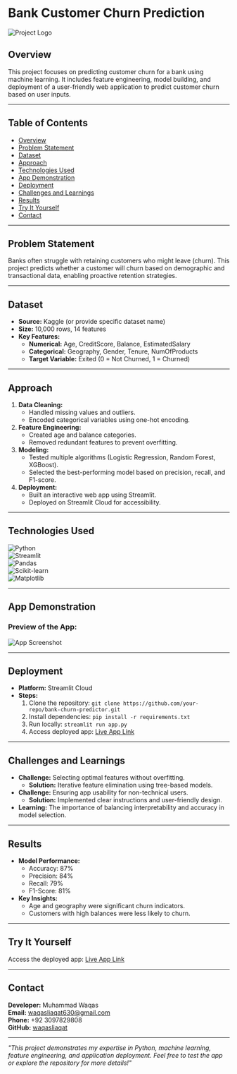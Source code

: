 # Bank Customer Churn Prediction

![Project Logo](https://via.placeholder.com/150)

## Overview
This project focuses on predicting customer churn for a bank using machine learning. It includes feature engineering, model building, and deployment of a user-friendly web application to predict customer churn based on user inputs.

---

## Table of Contents
- [Overview](#overview)
- [Problem Statement](#problem-statement)
- [Dataset](#dataset)
- [Approach](#approach)
- [Technologies Used](#technologies-used)
- [App Demonstration](#app-demonstration)
- [Deployment](#deployment)
- [Challenges and Learnings](#challenges-and-learnings)
- [Results](#results)
- [Try It Yourself](#try-it-yourself)
- [Contact](#contact)

---

## Problem Statement
Banks often struggle with retaining customers who might leave (churn). This project predicts whether a customer will churn based on demographic and transactional data, enabling proactive retention strategies.

---

## Dataset
- **Source:** Kaggle (or provide specific dataset name)
- **Size:** 10,000 rows, 14 features
- **Key Features:**
  - **Numerical:** Age, CreditScore, Balance, EstimatedSalary
  - **Categorical:** Geography, Gender, Tenure, NumOfProducts
  - **Target Variable:** Exited (0 = Not Churned, 1 = Churned)

---

## Approach
1. **Data Cleaning:**
   - Handled missing values and outliers.
   - Encoded categorical variables using one-hot encoding.
2. **Feature Engineering:**
   - Created age and balance categories.
   - Removed redundant features to prevent overfitting.
3. **Modeling:**
   - Tested multiple algorithms (Logistic Regression, Random Forest, XGBoost).
   - Selected the best-performing model based on precision, recall, and F1-score.
4. **Deployment:**
   - Built an interactive web app using Streamlit.
   - Deployed on Streamlit Cloud for accessibility.

---

## Technologies Used
![Python](https://img.shields.io/badge/Python-3776AB?style=for-the-badge&logo=python&logoColor=white)  
![Streamlit](https://img.shields.io/badge/Streamlit-FF4B4B?style=for-the-badge&logo=streamlit&logoColor=white)  
![Pandas](https://img.shields.io/badge/Pandas-150458?style=for-the-badge&logo=pandas&logoColor=white)  
![Scikit-learn](https://img.shields.io/badge/Scikit--Learn-F7931E?style=for-the-badge&logo=scikit-learn&logoColor=white)  
![Matplotlib](https://img.shields.io/badge/Matplotlib-013243?style=for-the-badge&logo=matplotlib&logoColor=white)  

---

## App Demonstration
### Preview of the App:
![App Screenshot](https://via.placeholder.com/800x400)

---

## Deployment
- **Platform:** Streamlit Cloud
- **Steps:**
  1. Clone the repository: `git clone https://github.com/your-repo/bank-churn-predictor.git`
  2. Install dependencies: `pip install -r requirements.txt`
  3. Run locally: `streamlit run app.py`
  4. Access deployed app: [Live App Link](https://your-app-link.com)

---

## Challenges and Learnings
- **Challenge:** Selecting optimal features without overfitting.
  - **Solution:** Iterative feature elimination using tree-based models.
- **Challenge:** Ensuring app usability for non-technical users.
  - **Solution:** Implemented clear instructions and user-friendly design.
- **Learning:** The importance of balancing interpretability and accuracy in model selection.

---

## Results
- **Model Performance:**
  - Accuracy: 87%
  - Precision: 84%
  - Recall: 79%
  - F1-Score: 81%
- **Key Insights:**
  - Age and geography were significant churn indicators.
  - Customers with high balances were less likely to churn.

---

## Try It Yourself
Access the deployed app: [Live App Link](https://your-app-link.com)

---

## Contact
**Developer:** Muhammad Waqas  
**Email:** waqasliaqat630@gmail.com  
**Phone:** +92 3097829808  
**GitHub:** [waqasliaqat](https://github.com/waqasliaqat)  

---

*"This project demonstrates my expertise in Python, machine learning, feature engineering, and application deployment. Feel free to test the app or explore the repository for more details!"*


